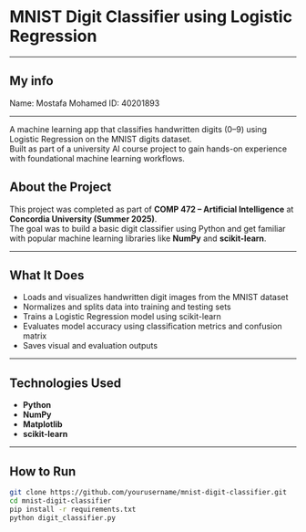 #  MNIST Digit Classifier using Logistic Regression

---
## My info


Name: Mostafa Mohamed 
ID: 40201893

---

A machine learning app that classifies handwritten digits (0–9) using Logistic Regression on the MNIST digits dataset.  
Built as part of a university AI course project to gain hands-on experience with foundational machine learning workflows.





##  About the Project

This project was completed as part of **COMP 472 – Artificial Intelligence** at **Concordia University (Summer 2025)**.  
The goal was to build a basic digit classifier using Python and get familiar with popular machine learning libraries like **NumPy** and **scikit-learn**.

---

##  What It Does

- Loads and visualizes handwritten digit images from the MNIST dataset
- Normalizes and splits data into training and testing sets
- Trains a Logistic Regression model using scikit-learn
- Evaluates model accuracy using classification metrics and confusion matrix
- Saves visual and evaluation outputs

---

##  Technologies Used

- **Python**
- **NumPy**
- **Matplotlib**
- **scikit-learn**

---

##  How to Run

```bash
git clone https://github.com/yourusername/mnist-digit-classifier.git
cd mnist-digit-classifier
pip install -r requirements.txt
python digit_classifier.py
